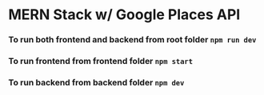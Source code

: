 # MERN Stack w/ Google Places API

### To run both frontend and backend from root folder ```npm run dev```

### To run frontend from frontend folder ```npm start```

### To run backend from backend folder ```npm dev```